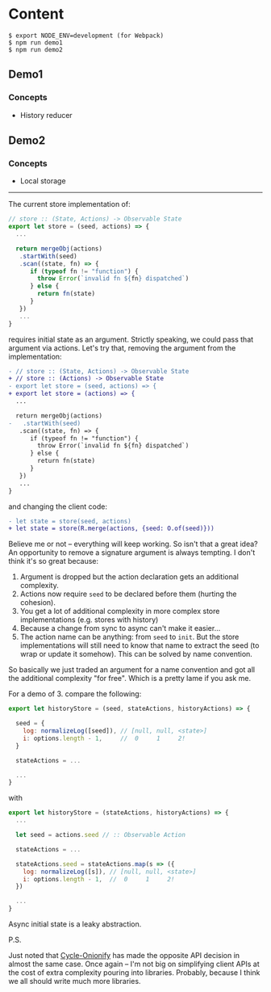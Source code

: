 # Content

```
$ export NODE_ENV=development (for Webpack)
$ npm run demo1
$ npm run demo2
```

## Demo1

### Concepts

* History reducer

## Demo2

### Concepts

* Local storage

---

The current store implementation of:

```js
// store :: (State, Actions) -> Observable State
export let store = (seed, actions) => {
  ...

  return mergeObj(actions)
   .startWith(seed)
   .scan((state, fn) => {
      if (typeof fn != "function") {
        throw Error(`invalid fn ${fn} dispatched`)
      } else {
        return fn(state)
      }
   })
   ...
}
```

requires initial state as an argument. Strictly speaking, we could pass that argument
via actions. Let's try that, removing the argument from the implementation:

```diff
- // store :: (State, Actions) -> Observable State
+ // store :: (Actions) -> Observable State
- export let store = (seed, actions) => {
+ export let store = (actions) => {
  ...

  return mergeObj(actions)
-   .startWith(seed)
   .scan((state, fn) => {
      if (typeof fn != "function") {
        throw Error(`invalid fn ${fn} dispatched`)
      } else {
        return fn(state)
      }
   })
   ...
}
```

and changing the client code:

```diff
- let state = store(seed, actions)
+ let state = store(R.merge(actions, {seed: O.of(seed)}))
```

Believe me or not – everything will keep working. So isn't that a great idea? An opportunity to remove
a signature argument is always tempting. I don't think it's so great because:

1. Argument is dropped but the action declaration gets an additional complexity.
2. Actions now require `seed` to be declared before them (hurting the cohesion).
3. You get a lot of additional complexity in more complex store implementations (e.g. stores with history)
4. Because a change from sync to async can't make it easier...
5. The action name can be anything: from `seed` to `init`. But the store implementations
will still need to know that name to extract the seed (to wrap or update it somehow). This can
be solved by name convention.

So basically we just traded an argument for a name convention and got all the additional
complexity "for free". Which is a pretty lame if you ask me.

For a demo of 3. compare the following:

```js
export let historyStore = (seed, stateActions, historyActions) => {

  seed = {
    log: normalizeLog([seed]), // [null, null, <state>]
    i: options.length - 1,     //  0     1     2!
  }

  stateActions = ...

  ...
}
```

with

```js
export let historyStore = (stateActions, historyActions) => {
  ...

  let seed = actions.seed // :: Observable Action

  stateActions = ...

  stateActions.seed = stateActions.map(s => ({
    log: normalizeLog([s]), // [null, null, <state>]
    i: options.length - 1,  //  0     1     2!
  })

  ...
}
```

Async initial state is a leaky abstraction.

P.S.

Just noted that [Cycle-Onionify](https://github.com/staltz/cycle-onionify) has made the opposite
API decision in almost the same case. Once again – I'm not big on simplifying client APIs at the cost
of extra complexity pouring into libraries. Probably, because I think we all should write much more libraries.
